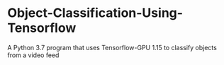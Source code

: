 # Object-Classification-Using-Tensorflow
A Python 3.7 program that uses Tensorflow-GPU 1.15 to classify objects from a video feed
